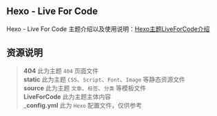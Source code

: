 ## Hexo - Live For Code
Hexo - Live For Code 主题介绍以及使用说明：[Hexo主题LiveForCode介绍](https://www.notes.worstone.cn/2020/08/01/Hexo主题LiveForCode介绍/)
## 资源说明
> __404__ 此为主题 `404` 页面文件  
> __static__ 此为主题 `CSS`、`Script`、`Font`、`Image` 等静态资源文件  
> __source__ 此为主题 `文章`、`标签`、`分类` 等模板文件  
> __LiveForCode__ 此为主题主体内容  
> ___config.yml__ 此为 `Hexo` 配置文件，仅供参考